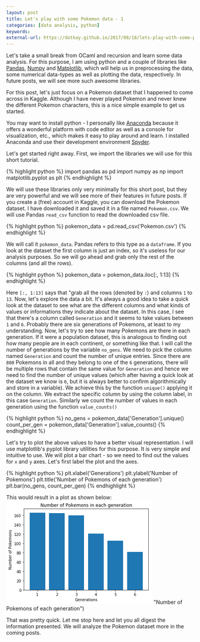 ```yaml
---
layout: post
title: Let's play with some Pokemon data - 1
categories: [data analysis, python]
keywords:
external-url: https://dotkay.github.io/2017/08/18/lets-play-with-some-pokemon-data-1
---
```


Let's take a small break from OCaml and recursion and learn some data analysis. For this purpose, I am using python and a couple of libraries like [Pandas](http://pandas.pydata.org/), [Numpy](http://www.numpy.org/) and [Matplotlib](https://matplotlib.org/), which will help us in preprocessing the data, some numerical data-types as well as plotting the data, respectively. In future posts, we will see more such awesome libraries.

For this post, let's just focus on a Pokemon dataset that I happened to come across in Kaggle. Although I have never played Pokemon and never knew the different Pokemon characters, this is a nice simple example to get us started. 

You may want to install python - I personally like [Anaconda](https://www.continuum.io/downloads) because it offers a wonderful platform with code editor as well as a console for visualization, etc., which makes it easy to play around and learn. I installed Anaconda and use their development environment [Spyder](https://github.com/spyder-ide/spyder). 

Let's get started right away. First, we import the libraries we will use for this short tutorial.

{% highlight python %}
import pandas as pd
import numpy as np
import matplotlib.pyplot as plt
{% endhighlight %}

We will use these libraries only very minimally for this short post, but they are very powerful and we will see more of their features in future posts. If you create a (free) account in Kaggle, you can download the Pokemon dataset. I have downloaded it and saved it in a file named `Pokemon.csv`. We will use Pandas `read_csv` function to read the downloaded csv file.

{% highlight python %}
pokemon_data = pd.read_csv('Pokemon.csv')
{% endhighlight %}

We will call it `pokemon_data`. Pandas refers to this type as a `dataframe`. If you look at the dataset the first column is just an index, so it's useless for our analysis purposes. So we will go ahead and grab only the rest of the columns (and all the rows).

{% highlight python %}
pokemon_data = pokemon_data.iloc[:, 1:13]
{% endhighlight %}

Here `[:, 1:13]` says that "grab all the rows (denoted by `:`) and columns `1` to `13`. Now, let's explore the data a bit. It's always a good idea to take a quick look at the dataset to see what are the different columns and what kinds of values or informations they indicate about the dataset. In this case, I see that there's a column called `Generation` and it seems to take values between `1` and `6`. Probably there are six generations of Pokemons, at least to my understanding. Now, let's try to see how many Pokemons are there in each generation. If it were a population dataset, this is analogous to finding out how many people are in each continent, or something like that. I will call the number of generations by the variable `no_gens`. We need to pick the column named `Generation` and count the number of unique entries. Since there are `800` Pokemons in all and they belong to one of the `6` generations, there will be multiple rows that contain the same value for `Generation` and hence we need to find the number of unique values (which after having a quick look at the dataset we know is `6`, but it is always better to confirm algorithmically and store in a variable). We achieve this by the function `unique()` applying it on the column. We extract the specific column by using the column label, in this case `Generation`. Similarly we count the number of values in each generation using the function `value_counts()`

{% highlight python %}
no_gens = pokemon_data['Generation'].unique()
count_per_gen = pokemon_data['Generation'].value_counts()
{% endhighlight %}

Let's try to plot the above values to have a better visual representation. I will use matplotlib's pyplot library utilities for this purpose. It is very simple and intuitive to use. We will plot a bar chart - so we need to find out the values for `x` and `y` axes. Let's first label the plot and the axes.

{% highlight python %}
plt.xlabel('Generations')
plt.ylabel('Number of Pokemons')
plt.title('Number of Pokemons of each generation')
plt.bar(no_gens, count_per_gen)
{% endhighlight %}

This would result in a plot as shown below:
<br>
![Pokemons of each generation](/assets/images/data_science/pokemon_generations.png) "Number of Pokemons of each generation")

That was pretty quick. Let me stop here and let you all digest the information presented. We will analyze the Pokemon dataset more in the coming posts.
